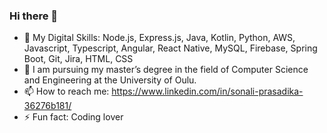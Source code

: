 ### Hi there 👋

- 🔭 My Digital Skills: Node.js, Express.js, Java, Kotlin, Python, AWS, Javascript, Typescript, Angular, React Native, MySQL, Firebase, Spring Boot, Git, Jira, HTML, CSS
- 🌱 I am pursuing my master’s degree in the field of Computer Science and Engineering at the University of Oulu.
- 📫 How to reach me: https://www.linkedin.com/in/sonali-prasadika-36276b181/
- ⚡ Fun fact: Coding lover
